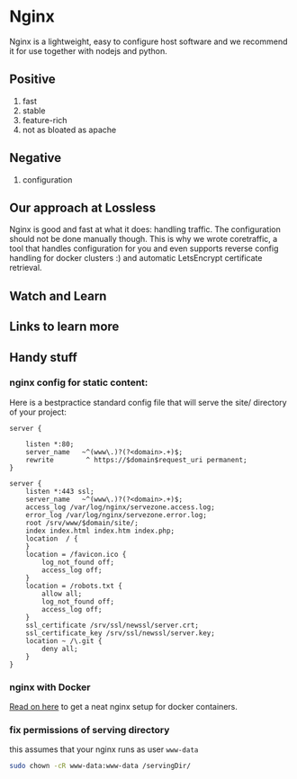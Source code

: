 # Nginx
Nginx is a lightweight, easy to configure host software and we recommend it for use together with nodejs and python.

## Positive
1. fast
1. stable
1. feature-rich
1. not as bloated as apache

## Negative
1. configuration

## Our approach at Lossless
Nginx is good and fast at what it does: handling traffic. The configuration should not be done manually though.
This is why we wrote coretraffic, a tool that handles configuration for you and even supports reverse config handling for docker clusters :) and automatic LetsEncrypt certificate retrieval.

## Watch and Learn

## Links to learn more

## Handy stuff

### nginx config for static content:
Here is a bestpractice standard config file that will serve the site/ directory of your project:

    server {

        listen *:80;
        server_name   ~^(www\.)?(?<domain>.+)$;
        rewrite        ^ https://$domain$request_uri permanent;
    }

    server {
        listen *:443 ssl;
        server_name   ~^(www\.)?(?<domain>.+)$;
        access_log /var/log/nginx/servezone.access.log;
        error_log /var/log/nginx/servezone.error.log;
        root /srv/www/$domain/site/;
        index index.html index.htm index.php;
        location  / {
        }
        location = /favicon.ico {
            log_not_found off;
            access_log off;
        }
        location = /robots.txt {
            allow all;
            log_not_found off;
            access_log off;
        }
        ssl_certificate /srv/ssl/newssl/server.crt;
        ssl_certificate_key /srv/ssl/newssl/server.key;
        location ~ /\.git {
            deny all;
        }
    }

### nginx with Docker
[Read on here](docker.md#nginxproxy) to get a neat nginx setup for docker containers.

### fix permissions of serving directory
this assumes that your nginx runs as user `www-data`
```sh
sudo chown -cR www-data:www-data /servingDir/
```